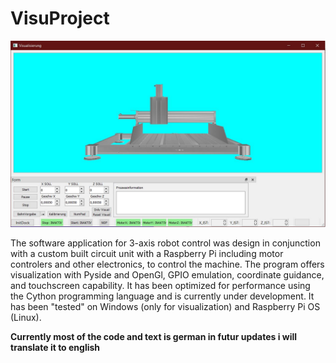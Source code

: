 # VisuProject

![plot](./images/Viualisierung.JPG)

The software application for 3-axis robot control was design in conjunction with a custom built circuit unit with a Raspberry Pi including motor controlers and other electronics, to control the machine. The program offers visualization with Pyside and OpenGl, GPIO emulation, coordinate guidance, and touchscreen capability. It has been optimized for performance using the Cython programming language and is currently under development. It has been "tested" on Windows (only for visualization) and Raspberry Pi OS (Linux).

**Currently most of the code and text is german in futur updates i will translate it to english**
